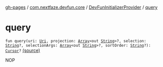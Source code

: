 [gh-pages](../../index.md) / [com.nextfaze.devfun.core](../index.md) / [DevFunInitializerProvider](index.md) / [query](./query.md)

# query

`fun query(uri: `[`Uri`](https://developer.android.com/reference/android/net/Uri.html)`, projection: `[`Array`](https://kotlinlang.org/api/latest/jvm/stdlib/kotlin/-array/index.html)`<out `[`String`](https://kotlinlang.org/api/latest/jvm/stdlib/kotlin/-string/index.html)`>?, selection: `[`String`](https://kotlinlang.org/api/latest/jvm/stdlib/kotlin/-string/index.html)`?, selectionArgs: `[`Array`](https://kotlinlang.org/api/latest/jvm/stdlib/kotlin/-array/index.html)`<out `[`String`](https://kotlinlang.org/api/latest/jvm/stdlib/kotlin/-string/index.html)`>?, sortOrder: `[`String`](https://kotlinlang.org/api/latest/jvm/stdlib/kotlin/-string/index.html)`?): `[`Cursor`](https://developer.android.com/reference/android/database/Cursor.html)`?` [(source)](https://github.com/NextFaze/dev-fun/tree/master/devfun/src/main/java/com/nextfaze/devfun/core/DevFun.kt#L66)

NOP

